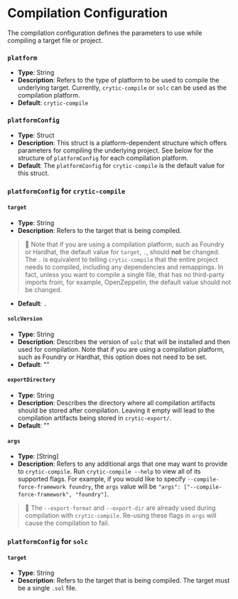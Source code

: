 # Compilation Configuration

The compilation configuration defines the parameters to use while compiling a target file or project.

### `platform`
- **Type**: String
- **Description**: Refers to the type of platform to be used to compile the underlying target. Currently, 
`crytic-compile` or `solc` can be used as the compilation platform.
- **Default**: `crytic-compile`

### `platformConfig`
- **Type**: Struct
- **Description**: This struct is a platform-dependent structure which offers parameters for compiling the underlying project.
See below for the structure of `platformConfig` for each compilation platform.
- **Default**: The `platformConfig` for `crytic-compile` is the default value for this struct.

### `platformConfig` for `crytic-compile`

#### `target`
- **Type**: String
- **Description**: Refers to the target that is being compiled. 
> 🚩 Note that if you are using a compilation platform, such as Foundry or Hardhat, the default value for `target`, `.`,
> should **not** be changed. The `.` is equivalent to telling `crytic-compile` that the entire project needs to compiled,
> including any dependencies and remappings. In fact, unless you want to compile a single file, that has no third-party 
> imports from, for example, OpenZeppelin, the default value should not be changed.
- **Default**: `.`

#### `solcVersion`
- **Type**: String
- **Description**: Describes the version of `solc` that will be installed and then used for compilation. Note that if you
are using a compilation platform, such as Foundry or Hardhat, this option does not need to be set.
- **Default**: ""

#### `exportDirectory`
- **Type**: String
- **Description**: Describes the directory where all compilation artifacts should be stored after compilation. Leaving it
empty will lead to the compilation artifacts being stored in `crytic-export/`.
- **Default**: ""

#### `args`
- **Type**: [String]
- **Description**: Refers to any additional args that one may want to provide to `crytic-compile`. Run `crytic-compile --help`
to view all of its supported flags. For example, if you would like to specify `--compile-force-framework foundry`, the
`args` value will be `"args": ["--compile-force-framework", "foundry"]`.  
> 🚩 The `--export-format` and `--export-dir` are already used during compilation with `crytic-compile`. 
> Re-using these flags in `args` will cause the compilation to fail.

### `platformConfig` for `solc`

#### `target`
- **Type**: String
- **Description**: Refers to the target that is being compiled. The target must be a single `.sol` file.